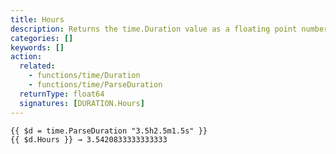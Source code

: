 ```yaml
---
title: Hours
description: Returns the time.Duration value as a floating point number of hours.
categories: []
keywords: []
action:
  related:
    - functions/time/Duration
    - functions/time/ParseDuration
  returnType: float64
  signatures: [DURATION.Hours]
---
```


```go-html-template
{{ $d = time.ParseDuration "3.5h2.5m1.5s" }}
{{ $d.Hours }} → 3.5420833333333333
```
